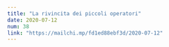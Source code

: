 ```yaml
---
title: "La rivincita dei piccoli operatori"
date: 2020-07-12
num: 38
link: "https://mailchi.mp/fd1ed88ebf3d/2020-07-12"
---
```

